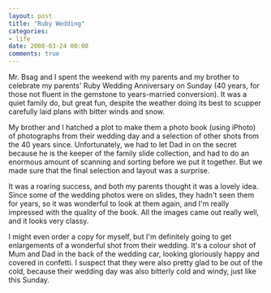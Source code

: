 ```yaml
---
layout: post
title: "Ruby Wedding"
categories:
- life
date: 2008-03-24 00:00
comments: true
---
```


<p>Mr. Bsag and I spent the weekend with my parents and my brother to celebrate my parents' Ruby Wedding Anniversary on Sunday (40 years, for those not fluent in the gemstone to years-married conversion). It was a quiet family do, but great fun, despite the weather doing its best to scupper carefully laid plans with bitter winds and snow.</p>

<p>My brother and I hatched a plot to make them a photo book (using iPhoto) of photographs from their wedding day and a selection of other shots from the 40 years since. Unfortunately, we had to let Dad in on the secret because he is the keeper of the family slide collection, and had to do an enormous amount of scanning and sorting before we put it together. But we made sure that the final selection and layout was a surprise.</p>

<p>It was a roaring success, and both my parents thought it was a lovely idea. Since some of the wedding photos were on slides, they hadn't seen them for years, so it was wonderful to look at them again, and I'm really impressed with the quality of the book. All the images came out really well, and it looks very classy.</p>

<p>I might even order a copy for myself, but I'm definitely going to get enlargements of a wonderful shot from their wedding. It's a colour shot of Mum and Dad in the back of the wedding car, looking gloriously happy and covered in confetti. I suspect that they were also pretty glad to be out of the cold, because their wedding day was also bitterly cold and windy, just like this Sunday.</p>


